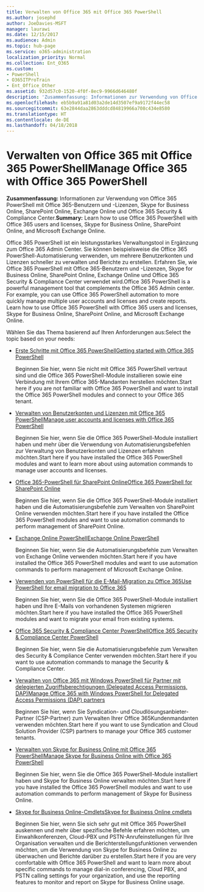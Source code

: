 ```yaml
---
title: Verwalten von Office 365 mit Office 365 PowerShell
ms.author: josephd
author: JoeDavies-MSFT
manager: laurawi
ms.date: 12/15/2017
ms.audience: Admin
ms.topic: hub-page
ms.service: o365-administration
localization_priority: Normal
ms.collection: Ent_O365
ms.custom:
- PowerShell
- O365ITProTrain
- Ent_Office_Other
ms.assetid: 932d57c0-1520-4f0f-8ec9-9966d646480f
description: 'Zusammenfassung: Informationen zur Verwendung von Office 365 PowerShell mit Office 365-Benutzern und -Lizenzen, Skype for Business Online, SharePoint Online, Exchange Online und Office 365 Security & Compliance Center.'
ms.openlocfilehash: eb5b9a91a81d03a2de14d3507ef9a9172f44ec58
ms.sourcegitcommit: 63e2844daa2863dddcd84819966a708c434e8580
ms.translationtype: HT
ms.contentlocale: de-DE
ms.lasthandoff: 04/18/2018
---
```

# <a name="manage-office-365-with-office-365-powershell"></a><span data-ttu-id="4b854-103">Verwalten von Office 365 mit Office 365 PowerShell</span><span class="sxs-lookup"><span data-stu-id="4b854-103">Manage Office 365 with Office 365 PowerShell</span></span>

 <span data-ttu-id="4b854-104">**Zusammenfassung:** Informationen zur Verwendung von Office 365 PowerShell mit Office 365-Benutzern und -Lizenzen, Skype for Business Online, SharePoint Online, Exchange Online und Office 365 Security & Compliance Center.</span><span class="sxs-lookup"><span data-stu-id="4b854-104">**Summary:** Learn how to use Office 365 PowerShell with Office 365 users and licenses, Skype for Business Online, SharePoint Online, and Microsoft Exchange Online.</span></span>
  
<span data-ttu-id="4b854-p101">Office 365 PowerShell ist ein leistungsstarkes Verwaltungstool in Ergänzung zum Office 365 Admin Center. Sie können beispielsweise die Office 365 PowerShell-Automatisierung verwenden, um mehrere Benutzerkonten und Lizenzen schneller zu verwalten und Berichte zu erstellen. Erfahren Sie, wie Office 365 PowerShell mit Office 365-Benutzern und -Lizenzen, Skype for Business Online, SharePoint Online, Exchange Online und Office 365 Security & Compliance Center verwendet wird.</span><span class="sxs-lookup"><span data-stu-id="4b854-p101">Office 365 PowerShell is a powerful management tool that complements the Office 365 Admin center. For example, you can use Office 365 PowerShell automation to more quickly manage multiple user accounts and licenses and create reports. Learn how to use Office 365 PowerShell with Office 365 users and licenses, Skype for Business Online, SharePoint Online, and Microsoft Exchange Online.</span></span>
  
<span data-ttu-id="4b854-108">Wählen Sie das Thema basierend auf Ihren Anforderungen aus:</span><span class="sxs-lookup"><span data-stu-id="4b854-108">Select the topic based on your needs:</span></span>
  
- [<span data-ttu-id="4b854-109">Erste Schritte mit Office 365 PowerShell</span><span class="sxs-lookup"><span data-stu-id="4b854-109">Getting started with Office 365 PowerShell</span></span>](getting-started-with-office-365-powershell.md)

    <span data-ttu-id="4b854-110">Beginnen Sie hier, wenn Sie nicht mit Office 365 PowerShell vertraut sind und die Office 365 PowerShell-Module installieren sowie eine Verbindung mit Ihrem Office 365-Mandanten herstellen möchten.</span><span class="sxs-lookup"><span data-stu-id="4b854-110">Start here if you are not familiar with Office 365 PowerShell and want to install the Office 365 PowerShell modules and connect to your Office 365 tenant.</span></span>

- [<span data-ttu-id="4b854-111">Verwalten von Benutzerkonten und Lizenzen mit Office 365 PowerShell</span><span class="sxs-lookup"><span data-stu-id="4b854-111">Manage user accounts and licenses with Office 365 PowerShell</span></span>](manage-user-accounts-and-licenses-with-office-365-powershell.md)

    <span data-ttu-id="4b854-112">Beginnen Sie hier, wenn Sie die Office 365 PowerShell-Module installiert haben und mehr über die Verwendung von Automatisierungsbefehlen zur Verwaltung von Benutzerkonten und Lizenzen erfahren möchten.</span><span class="sxs-lookup"><span data-stu-id="4b854-112">Start here if you have installed the Office 365 PowerShell modules and want to learn more about using automation commands to manage user accounts and licenses.</span></span>

- [<span data-ttu-id="4b854-113">Office 365-PowerShell für SharePoint Online</span><span class="sxs-lookup"><span data-stu-id="4b854-113">Office 365 PowerShell for SharePoint Online</span></span>](https://technet.microsoft.com/library/fp161362.aspx)

    <span data-ttu-id="4b854-114">Beginnen Sie hier, wenn Sie die Office 365 PowerShell-Module installiert haben und die Automatisierungsbefehle zum Verwalten von SharePoint Online verwenden möchten.</span><span class="sxs-lookup"><span data-stu-id="4b854-114">Start here if you have installed the Office 365 PowerShell modules and want to use automation commands to perform management of SharePoint Online.</span></span>

- [<span data-ttu-id="4b854-115">Exchange Online PowerShell</span><span class="sxs-lookup"><span data-stu-id="4b854-115">Exchange Online PowerShell</span></span>](https://docs.microsoft.com/powershell/exchange/exchange-online/exchange-online-powershell)

    <span data-ttu-id="4b854-116">Beginnen Sie hier, wenn Sie die Automatisierungsbefehle zum Verwalten von Exchange Online verwenden möchten.</span><span class="sxs-lookup"><span data-stu-id="4b854-116">Start here if you have installed the Office 365 PowerShell modules and want to use automation commands to perform management of Microsoft Exchange Online.</span></span>

- [<span data-ttu-id="4b854-117">Verwenden von PowerShell für die E-Mail-Migration zu Office 365</span><span class="sxs-lookup"><span data-stu-id="4b854-117">Use PowerShell for email migration to Office 365</span></span>](use-powershell-for-email-migration-to-office-365.md)

    <span data-ttu-id="4b854-118">Beginnen Sie hier, wenn Sie die Office 365 PowerShell-Module installiert haben und Ihre E-Mails von vorhandenen Systemen migrieren möchten.</span><span class="sxs-lookup"><span data-stu-id="4b854-118">Start here if you have installed the Office 365 PowerShell modules and want to migrate your email from existing systems.</span></span>

- [<span data-ttu-id="4b854-119">Office 365 Security & Compliance Center PowerShell</span><span class="sxs-lookup"><span data-stu-id="4b854-119">Office 365 Security &amp; Compliance Center PowerShell</span></span>](https://docs.microsoft.com/powershell/exchange/office-365-scc/office-365-scc-powershell)

    <span data-ttu-id="4b854-120">Beginnen Sie hier, wenn Sie die Automatisierungsbefehle zum Verwalten des Security & Compliance Center verwenden möchten.</span><span class="sxs-lookup"><span data-stu-id="4b854-120">Start here if you want to use automation commands to manage the Security & Compliance Center.</span></span>

- [<span data-ttu-id="4b854-121">Verwalten von Office 365 mit Windows PowerShell für Partner mit delegierten Zugriffsberechtigungen (Delegated Access Permissions, DAP)</span><span class="sxs-lookup"><span data-stu-id="4b854-121">Manage Office 365 with Windows PowerShell for Delegated Access Permissions (DAP) partners</span></span>](manage-office-365-with-windows-powershell-for-delegated-access-permissions-dap-p.md)

    <span data-ttu-id="4b854-122">Beginnen Sie hier, wenn Sie Syndication- und Cloudlösungsanbieter-Partner (CSP-Partner) zum Verwalten Ihrer Office 365Kundenmandanten verwenden möchten.</span><span class="sxs-lookup"><span data-stu-id="4b854-122">Start here if you want to use Syndication and Cloud Solution Provider (CSP) partners to manage your Office 365 customer tenants.</span></span>

- [<span data-ttu-id="4b854-123">Verwalten von Skype for Business Online mit Office 365 PowerShell</span><span class="sxs-lookup"><span data-stu-id="4b854-123">Manage Skype for Business Online with Office 365 PowerShell</span></span>](manage-skype-for-business-online-with-office-365-powershell.md)

    <span data-ttu-id="4b854-124">Beginnen Sie hier, wenn Sie die Office 365 PowerShell-Module installiert haben und Skype for Business Online verwalten möchten.</span><span class="sxs-lookup"><span data-stu-id="4b854-124">Start here if you have installed the Office 365 PowerShell modules and want to use automation commands to perform management of Skype for Business Online.</span></span>

- [<span data-ttu-id="4b854-125">Skype for Business Online-Cmdlets</span><span class="sxs-lookup"><span data-stu-id="4b854-125">Skype for Business Online cmdlets</span></span>](https://technet.microsoft.com/library/mt228132.aspx)

    <span data-ttu-id="4b854-126">Beginnen Sie hier, wenn Sie sich sehr gut mit Office 365 PowerShell auskennen und mehr über spezifische Befehle erfahren möchten, um Einwahlkonferenzen, Cloud-PBX und PSTN-Anrufeinstellungen für Ihre Organisation verwalten und die Berichterstellungsfunktionen verwenden möchten, um die Verwendung von Skype for Business Online zu überwachen und Berichte darüber zu erstellen.</span><span class="sxs-lookup"><span data-stu-id="4b854-126">Start here if you are very comfortable with Office 365 PowerShell and want to learn more about specific commands to manage dial-in conferencing, Cloud PBX, and PSTN calling settings for your organization, and use the reporting features to monitor and report on Skype for Business Online usage.</span></span>
